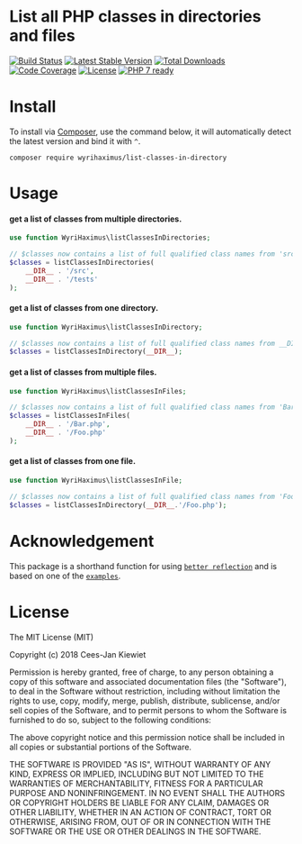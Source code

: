 # List all PHP classes in directories and files

[![Build Status](https://travis-ci.com/wyrihaximus/php-list-classes-in-directory.svg?branch=master)](https://travis-ci.com/wyrihaximus/php-list-classes-in-directory)
[![Latest Stable Version](https://poser.pugx.org/wyrihaximus/list-classes-in-directory/v/stable.png)](https://packagist.org/packages/wyrihaximus/list-classes-in-directory)
[![Total Downloads](https://poser.pugx.org/wyrihaximus/list-classes-in-directory/downloads.png)](https://packagist.org/packages/wyrihaximus/list-classes-in-directory/stats)
[![Code Coverage](https://scrutinizer-ci.com/g/wyrihaximus/php-list-classes-in-directory/badges/coverage.png?b=master)](https://scrutinizer-ci.com/g/wyrihaximus/php-list-classes-in-directory/?branch=master)
[![License](https://poser.pugx.org/wyrihaximus/list-classes-in-directory/license.png)](https://packagist.org/packages/wyrihaximus/list-classes-in-directory)
[![PHP 7 ready](http://php7ready.timesplinter.ch/wyrihaximus/php-list-classes-in-directory/badge.svg)](https://travis-ci.org/wyrihaximus/php-list-classes-in-directory)

# Install

To install via [Composer](http://getcomposer.org/), use the command below, it will automatically detect the latest version and bind it with `^`.

```
composer require wyrihaximus/list-classes-in-directory
```

# Usage

#### get a list of classes from multiple directories.
```php
use function WyriHaximus\listClassesInDirectories;

// $classes now contains a list of full qualified class names from 'src/' and 'tests/'
$classes = listClassesInDirectories(
    __DIR__ . '/src',
    __DIR__ . '/tests'
);
```
#### get a list of classes from one directory.
```php
use function WyriHaximus\listClassesInDirectory;

// $classes now contains a list of full qualified class names from __DIR__
$classes = listClassesInDirectory(__DIR__);
```
#### get a list of classes from multiple files.
```php
use function WyriHaximus\listClassesInFiles;

// $classes now contains a list of full qualified class names from 'Bar.php' and 'Foo.php'
$classes = listClassesInFiles(
    __DIR__ . '/Bar.php',
    __DIR__ . '/Foo.php'
);
```
#### get a list of classes from one file.
```php
use function WyriHaximus\listClassesInFile;

// $classes now contains a list of full qualified class names from 'Foo.php'
$classes = listClassesInDirectory(__DIR__.'/Foo.php');
```


# Acknowledgement

This package is a shorthand function for using [`better reflection`](https://github.com/Roave/BetterReflection/) and is based on one of the [`examples`](https://github.com/Roave/BetterReflection/blob/396a07c9d276cb9ffba581b24b2dadbb542d542e/demo/parsing-whole-directory/example2.php).

# License

The MIT License (MIT)

Copyright (c) 2018 Cees-Jan Kiewiet

Permission is hereby granted, free of charge, to any person obtaining a copy
of this software and associated documentation files (the "Software"), to deal
in the Software without restriction, including without limitation the rights
to use, copy, modify, merge, publish, distribute, sublicense, and/or sell
copies of the Software, and to permit persons to whom the Software is
furnished to do so, subject to the following conditions:

The above copyright notice and this permission notice shall be included in all
copies or substantial portions of the Software.

THE SOFTWARE IS PROVIDED "AS IS", WITHOUT WARRANTY OF ANY KIND, EXPRESS OR
IMPLIED, INCLUDING BUT NOT LIMITED TO THE WARRANTIES OF MERCHANTABILITY,
FITNESS FOR A PARTICULAR PURPOSE AND NONINFRINGEMENT. IN NO EVENT SHALL THE
AUTHORS OR COPYRIGHT HOLDERS BE LIABLE FOR ANY CLAIM, DAMAGES OR OTHER
LIABILITY, WHETHER IN AN ACTION OF CONTRACT, TORT OR OTHERWISE, ARISING FROM,
OUT OF OR IN CONNECTION WITH THE SOFTWARE OR THE USE OR OTHER DEALINGS IN THE
SOFTWARE.
